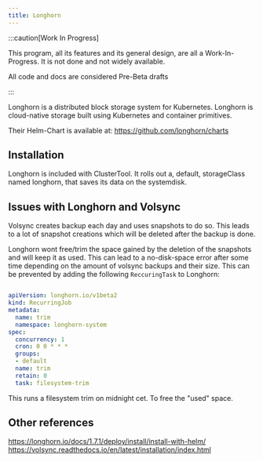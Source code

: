 ```yaml
---
title: Longhorn
---
```



:::caution[Work In Progress]

This program, all its features and its general design, are all a Work-In-Progress. It is not done and not widely available.

All code and docs are considered Pre-Beta drafts

:::

Longhorn is a distributed block storage system for Kubernetes. Longhorn is cloud-native storage built using Kubernetes and container primitives.

Their Helm-Chart is available at: <https://github.com/longhorn/charts>

## Installation

Longhorn is included with ClusterTool. It rolls out a, default, storageClass named longhorn, that saves its data on the systemdisk.

## Issues with Longhorn and Volsync

Volsync creates backup each day and uses snapshots to do so. This leads to a lot of snapshot creations which will be deleted after the backup is done.

Longhorn wont free/trim the space gained by the deletion of the snapshots and will keep it as used. This can lead to a no-disk-space error after some time depending on the amount of volsync backups and their size.
This can be prevented by adding the following `ReccuringTask` to Longhorn:

```yaml

apiVersion: longhorn.io/v1beta2
kind: RecurringJob
metadata:
  name: trim
  namespace: longhorn-system
spec:
  concurrency: 1
  cron: 0 0 * * *
  groups:
  - default
  name: trim
  retain: 0
  task: filesystem-trim

```
This runs a filesystem trim on midnight cet. To free the "used" space. 

## Other references

<https://longhorn.io/docs/1.7.1/deploy/install/install-with-helm/>
<https://volsync.readthedocs.io/en/latest/installation/index.html>
